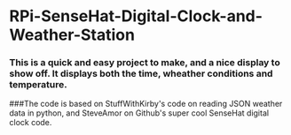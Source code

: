 # RPi-SenseHat-Digital-Clock-and-Weather-Station
### This is a quick and easy project to make, and a nice display to show off. It displays both the time, wheather conditions and temperature.
###The code is based on StuffWithKirby's code on reading JSON weather data in python, and SteveAmor on Github's super cool SenseHat digital clock code.
